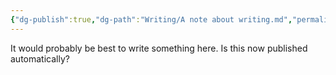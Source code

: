 ```yaml
---
{"dg-publish":true,"dg-path":"Writing/A note about writing.md","permalink":"/writing/a-note-about-writing/","created":"2025-01-03 21:50","updated":"2025-01-03 21:50"}
---
```


It would probably be best to write something here. Is this now published automatically?